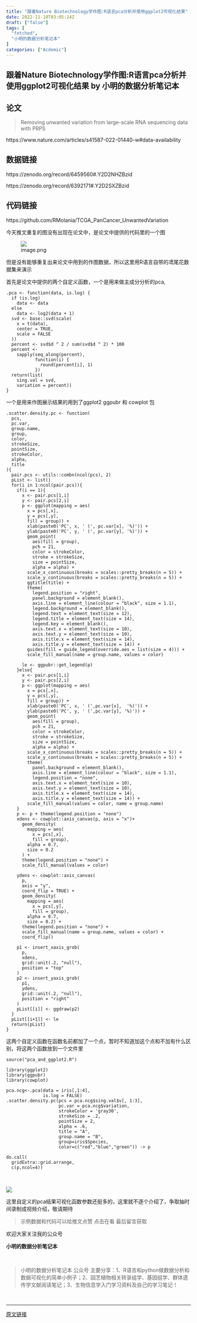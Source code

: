 ```yaml
---
title: "跟着Nature Biotechnology学作图:R语言pca分析并使用ggplot2可视化结果"
date: 2022-11-10T03:05:24Z
draft: ["false"]
tags: [
  "fetched",
  "小明的数据分析笔记本"
]
categories: ["Acdemic"]
---
```

跟着Nature Biotechnology学作图:R语言pca分析并使用ggplot2可视化结果 by 小明的数据分析笔记本
------
<div><section data-tool="mdnice编辑器" data-website="https://www.mdnice.com" data-mpa-powered-by="yiban.io"><h2 data-tool="mdnice编辑器"><span></span><span>论文</span><span></span><span> </span></h2><blockquote data-tool="mdnice编辑器"><p>Removing unwanted variation from large-scale RNA sequencing data with PRPS</p></blockquote><p data-tool="mdnice编辑器">https://www.nature.com/articles/s41587-022-01440-w#data-availability</p><h2 data-tool="mdnice编辑器"><span></span><span>数据链接</span><span></span><span> </span></h2><p data-tool="mdnice编辑器">https://zenodo.org/record/6459560#.Y2D2NHZBzid</p><p data-tool="mdnice编辑器">https://zenodo.org/record/6392171#.Y2D2SXZBzid</p><h2 data-tool="mdnice编辑器"><span></span><span>代码链接</span><span></span><span> </span></h2><p data-tool="mdnice编辑器">https://github.com/RMolania/TCGA_PanCancer_UnwantedVariation</p><p data-tool="mdnice编辑器">今天推文重复的图没有出现在论文中，是论文中提供的代码里的一个图</p><figure data-tool="mdnice编辑器"><img data-src="https://mmbiz.qpic.cn/mmbiz_png/t1wZDoUyFk4JX4hYvVNfqeokPa3f8sz2PpKHj9edUsHJGYxRTzMN5l7oicEYiawtyumUmOKRr4xes3XQf6KzVL9A/640?wx_fmt=png" data-type="png" src="https://mmbiz.qpic.cn/mmbiz_png/t1wZDoUyFk4JX4hYvVNfqeokPa3f8sz2PpKHj9edUsHJGYxRTzMN5l7oicEYiawtyumUmOKRr4xes3XQf6KzVL9A/640?wx_fmt=png"><figcaption>image.png</figcaption></figure><p data-tool="mdnice编辑器">但是没有能够重复出来论文中用到的作图数据，所以这里用R语言自带的鸢尾花数据集来演示</p><p data-tool="mdnice编辑器">首先是论文中提供的两个自定义函数，一个是用来做主成分分析的pca,</p><pre data-tool="mdnice编辑器"><span></span><code>.pca &lt;- <span>function</span>(data, is.log) {<br>  <span>if</span> (is.log)<br>    data &lt;- data<br>  <span>else</span><br>    data &lt;- log2(data + 1)<br>  svd &lt;- base::svd(scale(<br>    x = t(data),<br>    center = TRUE,<br>    scale = FALSE<br>  ))<br>  percent &lt;- svd<span>$d</span> ^ 2 / sum(svd<span>$d</span> ^ 2) * 100<br>  percent &lt;-<br>    sapply(seq_along(percent),<br>           <span>function</span>(i) {<br>             round(percent[i], 1)<br>           })<br>  <span>return</span>(list(<br>    sing.val = svd,<br>    variation = percent))<br>}<br></code></pre><p data-tool="mdnice编辑器">一个是用来作图展示结果的用到了ggplot2 ggpubr 和 cowplot 包</p><pre data-tool="mdnice编辑器"><span></span><code>.scatter.density.pc &lt;- <span>function</span>(<br>  pcs, <br>  pc.var, <br>  group.name, <br>  group, <br>  color, <br>  strokeSize, <br>  pointSize, <br>  strokeColor,<br>  alpha,<br>  title<br>){<br>  pair.pcs &lt;- utils::combn(ncol(pcs), 2)<br>  pList &lt;- list()<br>  <span>for</span>(i <span>in</span> 1:ncol(pair.pcs)){<br>    <span>if</span>(i == 1){<br>      x &lt;- pair.pcs[1,i]<br>      y &lt;- pair.pcs[2,i]<br>      p &lt;- ggplot(mapping = aes(<br>        x = pcs[,x], <br>        y = pcs[,y], <br>        fill = group)) +<br>        xlab(paste0(<span>'PC'</span>, x, <span>' ('</span>, pc.var[x], <span>'%)'</span>)) +<br>        ylab(paste0(<span>'PC'</span>, y, <span>' ('</span>, pc.var[y], <span>'%)'</span>)) +<br>        geom_point(<br>          aes(fill = group), <br>          pch = 21, <br>          color = strokeColor, <br>          stroke = strokeSize, <br>          size = pointSize,<br>          alpha = alpha) +<br>        scale_x_continuous(breaks = scales::pretty_breaks(n = 5)) +<br>        scale_y_continuous(breaks = scales::pretty_breaks(n = 5)) +<br>        ggtitle(title) +<br>        theme(<br>          legend.position = <span>"right"</span>,<br>          panel.background = element_blank(), <br>          axis.line = element_line(colour = <span>"black"</span>, size = 1.1),<br>          legend.background = element_blank(),<br>          legend.text = element_text(size = 12),<br>          legend.title = element_text(size = 14),<br>          legend.key = element_blank(),<br>          axis.text.x = element_text(size = 10),<br>          axis.text.y = element_text(size = 10),<br>          axis.title.x = element_text(size = 14),<br>          axis.title.y = element_text(size = 14)) +<br>        guides(fill = guide_legend(override.aes = list(size = 4))) + <br>        scale_fill_manual(name = group.name, values = color)<br>      <br>      le &lt;- ggpubr::get_legend(p)<br>    }<span>else</span>{<br>      x &lt;- pair.pcs[1,i]<br>      y &lt;- pair.pcs[2,i]<br>      p &lt;- ggplot(mapping = aes(<br>        x = pcs[,x], <br>        y = pcs[,y], <br>        fill = group)) +<br>        xlab(paste0(<span>'PC'</span>, x, <span>' ('</span>,pc.var[x],  <span>'%)'</span>)) +<br>        ylab(paste0(<span>'PC'</span>, y, <span>' ('</span>,pc.var[y], <span>'%)'</span>)) +<br>        geom_point(<br>          aes(fill = group), <br>          pch = 21, <br>          color = strokeColor, <br>          stroke = strokeSize,<br>          size = pointSize,<br>          alpha = alpha) +<br>        scale_x_continuous(breaks = scales::pretty_breaks(n = 5)) +<br>        scale_y_continuous(breaks = scales::pretty_breaks(n = 5)) +<br>        theme(<br>          panel.background = element_blank(), <br>          axis.line = element_line(colour = <span>"black"</span>, size = 1.1),<br>          legend.position = <span>"none"</span>,<br>          axis.text.x = element_text(size = 10),<br>          axis.text.y = element_text(size = 10),<br>          axis.title.x = element_text(size = 14),<br>          axis.title.y = element_text(size = 14)) +<br>        scale_fill_manual(values = color, name = group.name)<br>    }<br>    p &lt;- p + theme(legend.position = <span>"none"</span>)<br>    xdens &lt;- cowplot::axis_canvas(p, axis = <span>"x"</span>)+<br>      geom_density(<br>        mapping = aes(<br>          x = pcs[,x], <br>          fill = group),<br>        alpha = 0.7, <br>        size = 0.2<br>      ) +<br>      theme(legend.position = <span>"none"</span>) +<br>      scale_fill_manual(values = color)<br>    <br>    ydens &lt;- cowplot::axis_canvas(<br>      p, <br>      axis = <span>"y"</span>, <br>      coord_flip = TRUE) +<br>      geom_density(<br>        mapping = aes(<br>          x = pcs[,y],<br>          fill = group),<br>        alpha = 0.7,<br>        size = 0.2) +<br>      theme(legend.position = <span>"none"</span>) +<br>      scale_fill_manual(name = group.name, values = color) +<br>      coord_flip()<br>    <br>    p1 &lt;- insert_xaxis_grob(<br>      p,<br>      xdens,<br>      grid::unit(.2, <span>"null"</span>),<br>      position = <span>"top"</span><br>    )<br>    p2 &lt;- insert_yaxis_grob(<br>      p1,<br>      ydens,<br>      grid::unit(.2, <span>"null"</span>),<br>      position = <span>"right"</span><br>    )<br>    pList[[i]] &lt;- ggdraw(p2)<br>  }<br>  pList[[i+1]] &lt;- le<br>  <span>return</span>(pList)<br>}<br></code></pre><p data-tool="mdnice编辑器">这两个自定义函数在函数名前都加了一个点，暂时不知道加这个点和不加有什么区别，将这两个函数放到一个文件里</p><pre data-tool="mdnice编辑器"><span></span><code><span>source</span>(<span>"pca_and_ggplot2.R"</span>)<br><br>library(ggplot2)<br>library(ggpubr)<br>library(cowplot)<br><br>pca.ncg&lt;-.pca(data = iris[,1:4],<br>              is.log = FALSE)<br>.scatter.density.pc(pcs = pca.ncg<span>$sing</span>.val<span>$v</span>[, 1:3],<br>                    pc.var = pca.ncg<span>$variation</span>,<br>                    strokeColor = <span>'gray30'</span>,<br>                    strokeSize = .2,<br>                    pointSize = 2,<br>                    alpha = .6,<br>                    title = <span>"A"</span>,<br>                    group.name = <span>"B"</span>,<br>                    group=iris<span>$Species</span>,<br>                    color=c(<span>"red"</span>,<span>"blue"</span>,<span>"green"</span>)) -&gt; p<br><br>do.call(<br>  gridExtra::grid.arrange,<br>  c(p,ncol=4))<br></code></pre><figure data-tool="mdnice编辑器"><figcaption><br></figcaption></figure><p><img data-galleryid="" data-ratio="0.42763819095477384" data-s="300,640" data-src="https://mmbiz.qpic.cn/mmbiz_png/t1wZDoUyFk4JX4hYvVNfqeokPa3f8sz2qc3gU7ibAyQWZkhuyWuaFjZZAtU0OicAiaR07nqaPMYVZhRSgfgPS6wrg/640?wx_fmt=png" data-type="png" data-w="1990" src="https://mmbiz.qpic.cn/mmbiz_png/t1wZDoUyFk4JX4hYvVNfqeokPa3f8sz2qc3gU7ibAyQWZkhuyWuaFjZZAtU0OicAiaR07nqaPMYVZhRSgfgPS6wrg/640?wx_fmt=png"></p><p data-tool="mdnice编辑器"><span>这里自定义的pca结果可视化函数参数</span><span>还</span><span>挺多的，这里就不逐个介绍了，争取抽时间录制成视频介绍，敬请期待</span><br></p><blockquote data-tool="mdnice编辑器"><p>示例数据和代码可以给推文点赞 点击在看 最后留言获取</p></blockquote><p data-tool="mdnice编辑器">欢迎大家关注我的公众号</p><p data-tool="mdnice编辑器"><strong>小明的数据分析笔记本</strong></p><section><mp-common-profile data-pluginname="mpprofile" data-id="MzI3NzQ3MTcxMg==" data-headimg="http://mmbiz.qpic.cn/mmbiz_png/t1wZDoUyFk5t1sOnM0iabvBhnfIj5YpyqrMib0E1MGCd9ibcYxaOPZd0GWhQBDvK2BPEwsicQxd6y5MHLfphnwHnow/0?wx_fmt=png" data-nickname="小明的数据分析笔记本" data-alias="" data-signature="数据分析和数据可视化有意思的简单小例子~石榴研究生的笔记本" data-from="0" data-is_biz_ban="0"></mp-common-profile><br></section><blockquote data-tool="mdnice编辑器"><p>小明的数据分析笔记本 公众号 主要分享：1、R语言和python做数据分析和数据可视化的简单小例子；2、园艺植物相关转录组学、基因组学、群体遗传学文献阅读笔记；3、生物信息学入门学习资料及自己的学习笔记！</p></blockquote></section><p><br></p><p><mp-style-type data-value="3"></mp-style-type></p></div>  
<hr>
<a href="https://mp.weixin.qq.com/s/VimQSZWZ27Si6RP27gqHPw",target="_blank" rel="noopener noreferrer">原文链接</a>
